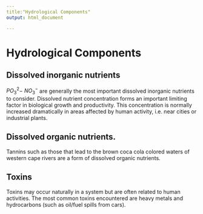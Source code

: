 ```yaml
---
title:"Hydrological Components"
output: html_document

---
```


# Hydrological Components

## Dissolved inorganic nutrients
$PO_3^2-$ $NO_3^-$ are generally the most important dissolved inorganic nutrients to consider. Dissolved nutrient concentration forms an important limiting factor in biological growth and productivity. This concentration is normally increased dramatically in areas affected by human activity, i.e. near cities or industrial plants. 

## Dissolved organic nutrients. 
Tannins such as those that lead to the brown coca cola colored waters of western cape rivers are a form of dissolved organic nutrients. 
 
## Toxins 
Toxins may occur naturally in a system but are often related to human activities.  The most common toxins encountered are heavy metals and hydrocarbons (such as oil/fuel spills from cars). 
